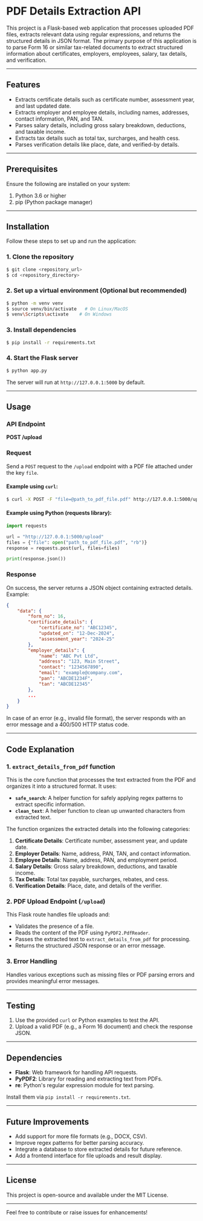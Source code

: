 # PDF Details Extraction API

This project is a Flask-based web application that processes uploaded PDF files, extracts relevant data using regular expressions, and returns the structured details in JSON format. The primary purpose of this application is to parse Form 16 or similar tax-related documents to extract structured information about certificates, employers, employees, salary, tax details, and verification.

---

## Features

- Extracts certificate details such as certificate number, assessment year, and last updated date.
- Extracts employer and employee details, including names, addresses, contact information, PAN, and TAN.
- Parses salary details, including gross salary breakdown, deductions, and taxable income.
- Extracts tax details such as total tax, surcharges, and health cess.
- Parses verification details like place, date, and verified-by details.

---

## Prerequisites

Ensure the following are installed on your system:

1. Python 3.6 or higher
2. pip (Python package manager)

---

## Installation

Follow these steps to set up and run the application:

### 1. Clone the repository
```bash
$ git clone <repository_url>
$ cd <repository_directory>
```

### 2. Set up a virtual environment (Optional but recommended)
```bash
$ python -m venv venv
$ source venv/bin/activate   # On Linux/MacOS
$ venv\Scripts\activate    # On Windows
```

### 3. Install dependencies
```bash
$ pip install -r requirements.txt
```

### 4. Start the Flask server
```bash
$ python app.py
```

The server will run at `http://127.0.0.1:5000` by default.

---

## Usage

### API Endpoint
**POST /upload**

### Request
Send a `POST` request to the `/upload` endpoint with a PDF file attached under the key `file`.

#### Example using `curl`:
```bash
$ curl -X POST -F "file=@path_to_pdf_file.pdf" http://127.0.0.1:5000/upload
```

#### Example using Python (requests library):
```python
import requests

url = "http://127.0.0.1:5000/upload"
files = {"file": open("path_to_pdf_file.pdf", "rb")}
response = requests.post(url, files=files)

print(response.json())
```

### Response
On success, the server returns a JSON object containing extracted details. Example:
```json
{
    "data": {
        "form_no": 16,
        "certificate_details": {
            "certificate_no": "ABC12345",
            "updated_on": "12-Dec-2024",
            "assessment_year": "2024-25"
        },
        "employer_details": {
            "name": "ABC Pvt Ltd",
            "address": "123, Main Street",
            "contact": "1234567890",
            "email": "example@company.com",
            "pan": "ABCDE1234F",
            "tan": "ABCDE12345"
        },
        ...
    }
}
```

In case of an error (e.g., invalid file format), the server responds with an error message and a 400/500 HTTP status code.

---

## Code Explanation

### 1. **`extract_details_from_pdf` function**
This is the core function that processes the text extracted from the PDF and organizes it into a structured format. It uses:

- **`safe_search`**: A helper function for safely applying regex patterns to extract specific information.
- **`clean_text`**: A helper function to clean up unwanted characters from extracted text.

The function organizes the extracted details into the following categories:

1. **Certificate Details**: Certificate number, assessment year, and update date.
2. **Employer Details**: Name, address, PAN, TAN, and contact information.
3. **Employee Details**: Name, address, PAN, and employment period.
4. **Salary Details**: Gross salary breakdown, deductions, and taxable income.
5. **Tax Details**: Total tax payable, surcharges, rebates, and cess.
6. **Verification Details**: Place, date, and details of the verifier.

### 2. **PDF Upload Endpoint (`/upload`)**
This Flask route handles file uploads and:

- Validates the presence of a file.
- Reads the content of the PDF using `PyPDF2.PdfReader`.
- Passes the extracted text to `extract_details_from_pdf` for processing.
- Returns the structured JSON response or an error message.

### 3. **Error Handling**
Handles various exceptions such as missing files or PDF parsing errors and provides meaningful error messages.

---

## Testing

1. Use the provided `curl` or Python examples to test the API.
2. Upload a valid PDF (e.g., a Form 16 document) and check the response JSON.

---

## Dependencies

- **Flask**: Web framework for handling API requests.
- **PyPDF2**: Library for reading and extracting text from PDFs.
- **re**: Python's regular expression module for text parsing.

Install them via `pip install -r requirements.txt`.

---

## Future Improvements

- Add support for more file formats (e.g., DOCX, CSV).
- Improve regex patterns for better parsing accuracy.
- Integrate a database to store extracted details for future reference.
- Add a frontend interface for file uploads and result display.

---

## License
This project is open-source and available under the MIT License.

---

Feel free to contribute or raise issues for enhancements!
